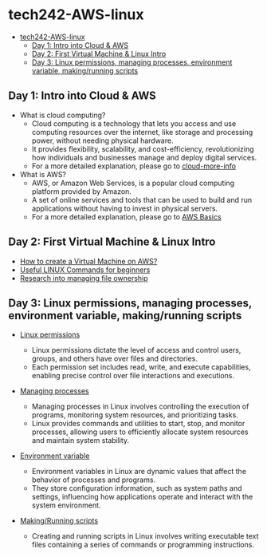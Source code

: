 # tech242-AWS-linux

- [tech242-AWS-linux](#tech242-aws-linux)
  - [Day 1: Intro into Cloud \& AWS](#day-1-intro-into-cloud--aws)
  - [Day 2: First Virtual Machine \& Linux Intro](#day-2-first-virtual-machine--linux-intro)
  - [Day 3: Linux permissions, managing processes, environment variable, making/running scripts](#day-3-linux-permissions-managing-processes-environment-variable-makingrunning-scripts)


## Day 1: Intro into Cloud & AWS

- What is cloud computing?
     - Cloud computing is a technology that lets you access and use computing resources over the internet, like storage and processing power, without needing physical hardware. 
     - It provides flexibility, scalability, and cost-efficiency, revolutionizing how individuals and businesses manage and deploy digital services.
     - For a more detailed explanation, please go to [cloud-more-info](Day1-resources/cloud-more-info.md)
- What is AWS?
     - AWS, or Amazon Web Services, is a popular cloud computing platform provided by Amazon. 
     - A set of online services and tools that can be used to build and run applications without having to invest in physical servers.
     - For a more detailed explanation, please go to [AWS Basics](Day1-resources/aws-basics.md)

## Day 2: First Virtual Machine & Linux Intro

- [How to create a Virtual Machine on AWS?](Day2-resources.md/create-vm.md)
- [Useful LINUX Commands for beginners](Day2-resources.md/LINUXcommands.md)
- [Research into managing file ownership](Day2-resources.md/file-ownership.md)

## Day 3: Linux permissions, managing processes, environment variable, making/running scripts

- [Linux permissions](Day3-resources/Research_permissions)
    - Linux permissions dictate the level of access and control users, groups, and others have over files and directories. 
    - Each permission set includes read, write, and execute capabilities, enabling precise control over file interactions and executions.


- [Managing processes](Day3-resources/Processes.md)
    - Managing processes in Linux involves controlling the execution of programs, monitoring system resources, and prioritizing tasks. 
    - Linux provides commands and utilities to start, stop, and monitor processes, allowing users to efficiently allocate system resources and maintain system stability.

- [Environment variable](Day3-resources/Environment_Variables.md)
    - Environment variables in Linux are dynamic values that affect the behavior of processes and programs. 
    - They store configuration information, such as system paths and settings, influencing how applications operate and interact with the system environment.

- [Making/Running scripts](Day3-resources/Creating_RunningScript.md)
    - Creating and running scripts in Linux involves writing executable text files containing a series of commands or programming instructions. 

